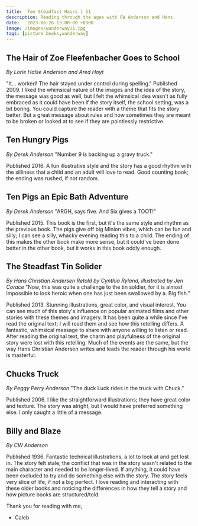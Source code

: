 ```yaml
---
title:  Ten Steadfast Hairs | 11
description: Reading through the ages with CW Anderson and Hans.
date:   2023-06-26 13:00:00 +0300
image: /images/wanderway11.jpg
tags: [picture books,wanderway]
---
```


## The Hair of Zoe Fleefenbacher Goes to School
*By Lorie Halse Anderson and Ared Hoyt*

"It... worked! The hair stayed under control during spelling."
Published 2009. I liked the whimsical nature of the images and the idea of the story, the message was good as well, but I felt the whimsical idea wasn't as fully embraced as it could have been if the story itself, the school setting, was a bit boring. You could capture the reader with a theme that fits the story better. But a great message about rules and how sometimes they are meant to be broken or looked at to see if they are pointlessly restrictive. 

## Ten Hungry Pigs

*By Derek Anderson*
"Number 9 is backing up a gravy truck."

Published 2016. A fun illustrative style and the story has a good rhythm with the silliness that a child and an adult will love to read. Good counting book; the ending was rushed, if not random. 

## Ten Pigs an Epic Bath Adventure

*By Derek Anderson*
"ARGH, says five. And Six gives a TOOT!"

Published 2015. This book is the first, but it's the same style and rhythm as the previous book. The pigs give off big Minion vibes, which can be fun and silly; I can see a silly, whacky evening reading this to a child. The ending of this makes the other book make more sense, but it could've been done better in the other book, but it works in this book oddly enough. 

## The Steadfast Tin Solider

*By Hans Christian Andersen*
*Retold by Cynthia Ryland, illustrated by Jen Corace*
"Now, this was quite a challenge to the tin soldier, for it is almost impossible to look heroic when one has just been swallowed by a. Big fish."

Published 2013. Stunning illustrations, great color, and visual interest. You can see much of this story's influence on popular animated films and other stories with these themes and imagery. It has been quite a while since I've read the original text; I will read them and see how this retelling differs. A fantastic, whimsical message to share with anyone willing to listen or read. After reading the original text, the charm and playfulness of the original story were lost with this retelling. Much of the events are the same, but the way Hans Christian Andersen writes and leads the reader through his world is masterful. 

## Chucks Truck

*By Peggy Perry Anderson*
"The duck Luck rides in the truck with Chuck."

Published 2006. I like the straightforward illustrations; they have great color and texture. The story was alright, but I would have preferred something else. I only caught a little of a message.

## Billy and Blaze

*By CW Anderson*

Published 1936. Fantastic technical illustrations, a lot to look at and get lost in. The story felt stale; the conflict that was in the story wasn't related to the main character and needed to be longer-lived. If anything, it could have been excluded to try and do something else with the story. The story feels very slice of life, if not a big perfect. I love reading and interacting with these older books and noticing the differences in how they tell a story and how picture books are structured/told. 

Thank you for reading with me,
- Caleb